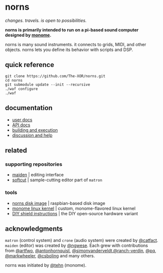 # norns
_changes. travels. is open to possibilities._

**norns is primarily intended to run on a pi-based sound computer designed by [monome](https://monome.org/norns).**

norns is many sound instruments. it connects to grids, MIDI, and other objects. norns lets you define its behavior with scripts and DSP.

## quick reference

```
git clone https://github.com/The-XOR/norns.git
cd norns
git submodule update --init --recursive
./waf configure
./waf
```

## documentation
- [user docs](https://monome.org/docs/norns)
- [API docs](https://monome.org/docs/norns/api)
- [building and execution](readme-setup.md)
- [discussion and help](https://llllllll.co)

## related
### supporting repositories
- [maiden](https://github.com/monome/maiden/) | editing interface
- [softcut](https://github.com/monome/softcut-lib) | sample-cutting editor part of `matron`

### tools
- [norns disk image](https://github.com/monome/norns-image) | raspbian-based disk image
- [monome linux kernel](https://github.com/monome/linux/) | custom, monome-flavored linux kernel
- [DIY shield instructions](https://github.com/monome/norns-shield) | the DIY open-source hardware variant

## acknowledgments

`matron` (control system) and `crone` (audio system) were created by [@catfact](https://github.com/catfact). `maiden` (editor) was created by [@ngwese](https://github.com/ngwese). Each grew with contributions from [@artfwo](https://github.com/artfwo), [@antonhornquist](https://github.com/antonhornquist), [@simonvanderveldt](https://github.com/simonvanderveldt),[@ranch-verdin](https://github.com/ranch-verdin), [@pq](https://github.com/pq), [@markwheeler](https://github.com/markwheeler), [@csboling](https://github.com/csboling) and many others.

norns was initiated by [@tehn](https://github.com/tehn) (monome).
